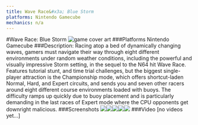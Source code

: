 ```yaml
---
title: Wave Race&#x3a; Blue Storm
platforms: Nintendo Gamecube
mechanics: n/a
---
```

#Wave Race: Blue Storm
![game cover art](//images.igdb.com/igdb/image/upload/t_cover_big/qm97mjuzzw0tzsno1xmm.jpg "Logo Title Text 1")
###Platforms
Nintendo Gamecube
###Description:
Racing atop a bed of dynamically changing waves, gamers must navigate their way through eight different environments under random weather conditions, including the powerful and visually impressive Storm setting, in the sequel to the N64 hit Wave Race. Features tutorial stunt, and time trial challenges, but the biggest single-player attraction is the Championship mode, which offers shortcut-laden Normal, Hard, and Expert circuits, and sends you and seven other racers around eight different course environments loaded with buoys. The difficulty ramps up quickly due to buoy placement and is particularly demanding in the last races of Expert mode where the CPU opponents get downright malicious.
###Screenshots
<a target="_blank" href="//images.igdb.com/igdb/image/upload/t_cover_big/mjcddspepcoieg2aorlr.jpg"><img src="//images.igdb.com/igdb/image/upload/t_thumb/mjcddspepcoieg2aorlr.jpg"/></a><a target="_blank" href="//images.igdb.com/igdb/image/upload/t_cover_big/ct3ukqcp0afz4yl2gxzx.jpg"><img src="//images.igdb.com/igdb/image/upload/t_thumb/ct3ukqcp0afz4yl2gxzx.jpg"/></a><a target="_blank" href="//images.igdb.com/igdb/image/upload/t_cover_big/ocgbgomfdn12qpgcmgfv.jpg"><img src="//images.igdb.com/igdb/image/upload/t_thumb/ocgbgomfdn12qpgcmgfv.jpg"/></a><a target="_blank" href="//images.igdb.com/igdb/image/upload/t_cover_big/zkgebde9dxi3tcbv6zqh.jpg"><img src="//images.igdb.com/igdb/image/upload/t_thumb/zkgebde9dxi3tcbv6zqh.jpg"/></a><a target="_blank" href="//images.igdb.com/igdb/image/upload/t_cover_big/wwlbqd7ooiumtnlrutcg.jpg"><img src="//images.igdb.com/igdb/image/upload/t_thumb/wwlbqd7ooiumtnlrutcg.jpg"/></a>
###Video
[no videos yet...]
